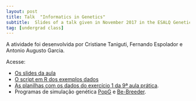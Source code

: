 ```yaml
---
layout: post
title: Talk  "Informatics in Genetics"
subtitle:  Slides of a talk given in November 2017 in the ESALQ Genetics discipline (LGN0215) for undergrad students (in Portuguese).
tag: [undergrad class]
---
```


A atividade foi desenvolvida por Cristiane Taniguti, Fernando Espolador e Antonio Augusto Garcia.

Acesse:

* [Os slides da aula](https://cristianetaniguti.github.io/aula_genetica/Aula_genetica.html)
* [O script em R dos exemplos dados](https://cristianetaniguti.github.io/aula_genetica/script_aula.R)
* [As planilhas com os dados do exercício 1 da 9ª aula prática](https://cristianetaniguti.github.io/aula_genetica/planilhas.zip).
* Programas de simulação genética [PopG](http://evolution.gs.washington.edu/popgen/popg.html) e [Be-Breeder](http://vencovsky.esalq.usp.br:3838/shiny/be-breeder/).